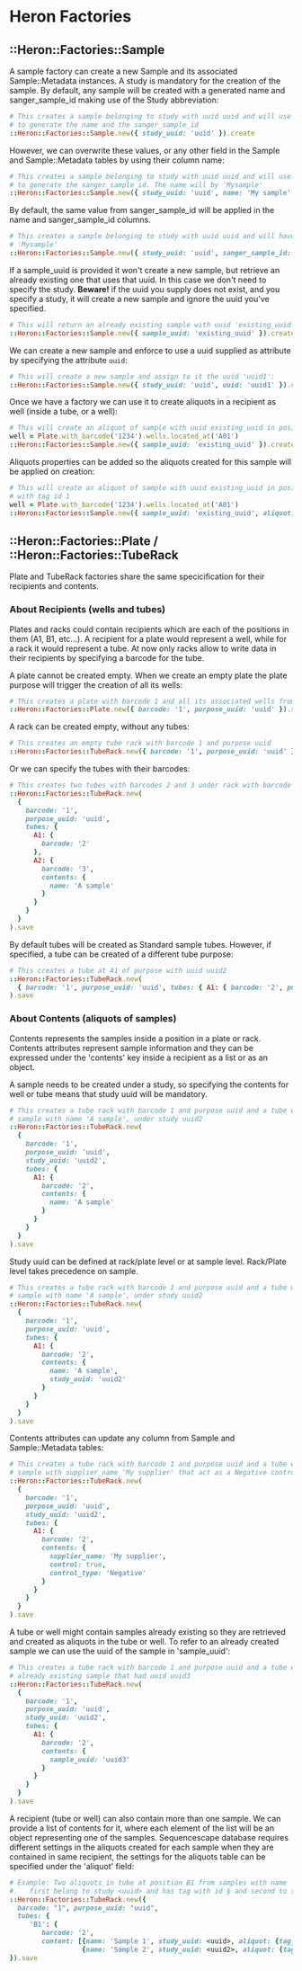 # Heron Factories

## ::Heron::Factories::Sample

A sample factory can create a new Sample and its associated Sample::Metadata instances.
A study is mandatory for the creation of the sample.
By default, any sample will be created with a generated name and sanger_sample_id making use
of the Study abbreviation:

```ruby
# This creates a sample belonging to study with uuid uuid and will use the study abbreviation
# to generate the name and the sanger_sample_id
::Heron::Factories::Sample.new({ study_uuid: 'uuid' }).create
```

However, we can overwrite these values, or any other field in the Sample and Sample::Metadata
tables by using their column name:

```ruby
# This creates a sample belonging to study with uuid uuid and will use the study abbreviation
# to generate the sanger_sample_id. The name will by 'Mysample'
::Heron::Factories::Sample.new({ study_uuid: 'uuid', name: 'My sample' }).create
```

By default, the same value from sanger_sample_id will be applied in the name and sanger_sample_id
columns.

```ruby
# This creates a sample belonging to study with uuid uuid and will have name and sanger_sample_id as
# 'Mysample'
::Heron::Factories::Sample.new({ study_uuid: 'uuid', sanger_sample_id: 'Mysample' }).create
```

If a sample_uuid is provided it won't create a new sample, but retrieve an already existing
one that uses that uuid. In this case we don't need to specify the study.
**Beware!** if the uuid you supply does not exist, and you specify a study, it will create a new sample
and ignore the uuid you've specified.

```ruby
# This will return an already existing sample with uuid 'existing_uuid'
::Heron::Factories::Sample.new({ sample_uuid: 'existing_uuid' }).create
```

We can create a new sample and enforce to use a uuid supplied as attribute by specifying
the attribute `uuid`:

```ruby
# This will create a new sample and assign to it the uuid 'uuid1':
::Heron::Factories::Sample.new({ study_uuid: 'uuid', uuid: 'uuid1' }).create
```

Once we have a factory we can use it to create aliquots in a recipient as well (inside a tube, or a well):

```ruby
# This will create an aliquot of sample with uuid existing_uuid in position A01 of plate with barcode 1234
well = Plate.with_barcode('1234').wells.located_at('A01')
::Heron::Factories::Sample.new({ sample_uuid: 'existing_uuid' }).create_aliquot_at(well)
```

Aliquots properties can be added so the aliquots created for this sample will be applied on creation:

```ruby
# This will create an aliquot of sample with uuid existing_uuid in position A01 of plate with barcode 1234
# with tag id 1
well = Plate.with_barcode('1234').wells.located_at('A01')
::Heron::Factories::Sample.new({ sample_uuid: 'existing_uuid', aliquot: { tag_id: 1 } }).create_aliquot_at(well)
```

## ::Heron::Factories::Plate / ::Heron::Factories::TubeRack

Plate and TubeRack factories share the same specicification for their recipients and contents.

### About Recipients (wells and tubes)

Plates and racks could contain recipients which are each of the positions in them (A1, B1, etc...).
A recipient for a plate would represent a well, while for a rack it would represent a tube.
At now only racks allow to write data in their recipients by specifying a barcode for the tube.

A plate cannot be created empty. When we create an empty plate the plate purpose will trigger
the creation of all its wells:

```ruby
# This creates a plate with barcode 1 and all its associated wells from purpose with uuid uuid
::Heron::Factories::Plate.new({ barcode: '1', purpose_uuid: 'uuid' }).save
```

A rack can be created empty, without any tubes:

```ruby
# This creates an empty tube rack with barcode 1 and purpose uuid
::Heron::Factories::TubeRack.new({ barcode: '1', purpose_uuid: 'uuid' }).save
```

Or we can specify the tubes with their barcodes:

```ruby
# This creates two tubes with barcodes 2 and 3 under rack with barcode 1
::Heron::Factories::TubeRack.new(
  {
    barcode: '1',
    purpose_uuid: 'uuid',
    tubes: {
      A1: {
        barcode: '2'
      },
      A2: {
        barcode: '3',
        contents: {
          name: 'A sample'
        }
      }
    }
  }
).save
```

By default tubes will be created as Standard sample tubes. However, if specified, a tube can be created
of a different tube purpose:

```ruby
# This creates a tube at A1 of purpose with uuid uuid2
::Heron::Factories::TubeRack.new(
  { barcode: '1', purpose_uuid: 'uuid', tubes: { A1: { barcode: '2', purpose_uuid: 'uuid2' } } }
).save
```

### About Contents (aliquots of samples)

Contents represents the samples inside a position in a plate or rack. Contents attributes represent
sample information and they can be expressed under the 'contents' key inside a recipient as a list
or as an object.

A sample needs to be created under a study, so specifying the contents for well or tube means that
study uuid will be mandatory.

```ruby
# This creates a tube rack with barcode 1 and purpose uuid and a tube with barcode 2 that contains a
# sample with name 'A sample', under study uuid2
::Heron::Factories::TubeRack.new(
  {
    barcode: '1',
    purpose_uuid: 'uuid',
    study_uuid: 'uuid2',
    tubes: {
      A1: {
        barcode: '2',
        contents: {
          name: 'A sample'
        }
      }
    }
  }
).save
```

Study uuid can be defined at rack/plate level or at sample level. Rack/Plate level takes precedence on sample.

```ruby
# This creates a tube rack with barcode 1 and purpose uuid and a tube with barcode 2 that contains a
# sample with name 'A sample', under study uuid2
::Heron::Factories::TubeRack.new(
  {
    barcode: '1',
    purpose_uuid: 'uuid',
    tubes: {
      A1: {
        barcode: '2',
        contents: {
          name: 'A sample',
          study_uuid: 'uuid2'
        }
      }
    }
  }
).save
```

Contents attributes can update any column from Sample and Sample::Metadata tables:

```ruby
# This creates a tube rack with barcode 1 and purpose uuid and a tube with barcode 2 that contains a
# sample with supplier_name 'My supplier' that act as a Negative control.
::Heron::Factories::TubeRack.new(
  {
    barcode: '1',
    purpose_uuid: 'uuid',
    study_uuid: 'uuid2',
    tubes: {
      A1: {
        barcode: '2',
        contents: {
          supplier_name: 'My supplier',
          control: true,
          control_type: 'Negative'
        }
      }
    }
  }
).save
```

A tube or well might contain samples already existing so they are retrieved and created as aliquots in the
tube or well. To refer to an already created sample we can use the uuid of the sample in 'sample_uuid':

```ruby
# This creates a tube rack with barcode 1 and purpose uuid and a tube with barcode 2 that contains an
# already existing sample that had uuid uuid3
::Heron::Factories::TubeRack.new(
  {
    barcode: '1',
    purpose_uuid: 'uuid',
    study_uuid: 'uuid2',
    tubes: {
      A1: {
        barcode: '2',
        contents: {
          sample_uuid: 'uuid3'
        }
      }
    }
  }
).save
```

A recipient (tube or well) can also contain more than one sample. We can provide a list of contents for
it, where each element of the list will be an object representing one of the samples. Sequencescape
database requires different settings in the aliquots created for each sample when they are contained in
same recipient, the settings for the aliquots table can be specified under the 'aliquot' field:

```ruby
# Example: Two aliquots in tube at position B1 from samples with name 'Sample 1' and 'Sample 2'
#    first belong to study <uuid> and has tag with id § and second to study <uuid2> and tag id 2.
::Heron::Factories::TubeRack.new({
  barcode: "1", purpose_uuid: "uuid",
  tubes: {
     'B1': {
        barcode: '2',
        content: [{name: 'Sample 1', study_uuid: <uuid>, aliquot: {tag_id: 1}},
                  {name: 'Sample 2', study_uuid: <uuid2>, aliquot: {tag_id: 2}}] } }
}).save
```
